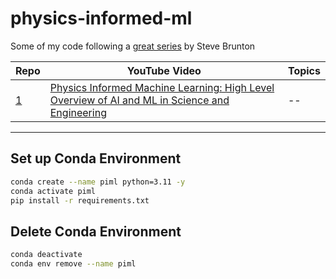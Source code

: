 # physics-informed-ml
Some of my code following a [great series](https://youtube.com/playlist?list=PLMrJAkhIeNNQ0BaKuBKY43k4xMo6NSbBa&si=GRhFsR1xLx1ofiPV) by Steve Brunton


| Repo | YouTube Video | Topics |
| -- | -- | -- |
| [1](mycode/1/autoencoder.py) | [Physics Informed Machine Learning: High Level Overview of AI and ML in Science and Engineering]([https://www.youtube.com/watch?v=VMj-3S1tku0&list=PLAqhIrjkxbuWI23v9cThsA9GvCAUhRvKZ&index=1](https://youtu.be/JoFW2uSd3Uo?si=sm4HmcCx8IqrTjBV)) | -- |


---
## Set up Conda Environment

```sh
conda create --name piml python=3.11 -y
conda activate piml
pip install -r requirements.txt
```

## Delete Conda Environment

```sh
conda deactivate
conda env remove --name piml
```
